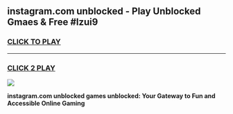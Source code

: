 
## instagram.com unblocked - Play Unblocked Gmaes & Free #lzui9
<h3>
<a href="https://news.freeplayer.one?title=instagram.com_unblocked&ref=27F">CLICK TO PLAY</a></h3>
<hr>

<h3>
<a href="https://news.freeplayer.one?title=instagram.com_unblocked&ref=27F">CLICK 2 PLAY</a>
  
</h3>

<a href="https://news.freeplayer.one?title=instagram.com_unblocked&ref=27F/"><img src="https://clearcache.store/games.png"></a>


**instagram.com unblocked games unblocked: Your Gateway to Fun and Accessible Online Gaming**
